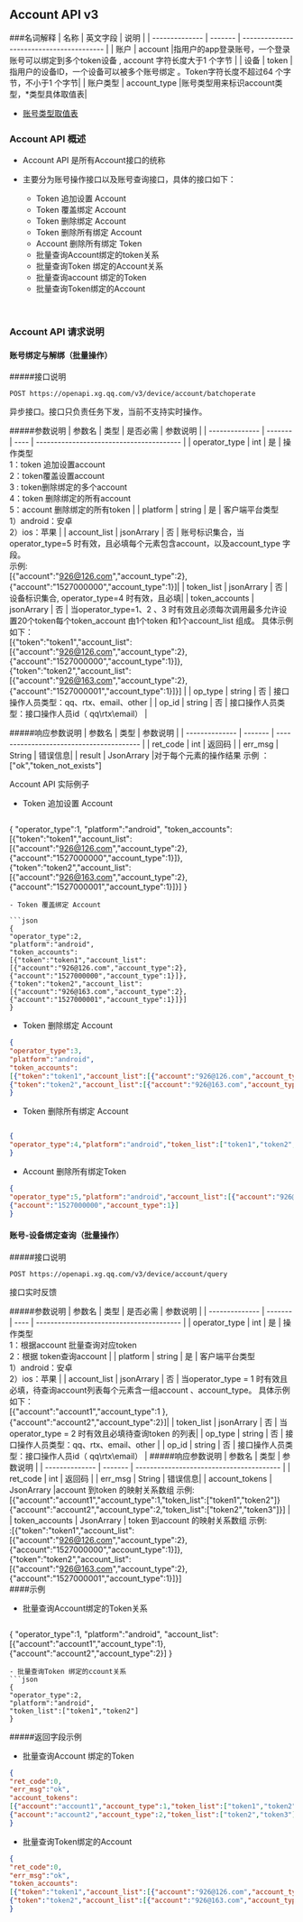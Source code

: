 ## Account API v3

###名词解释
| 名称         | 英文字段     | 说明                                     |
| -------------- | ------- | ---------------------------------------- |
| 账户       | account  |指用户的app登录账号，一个登录账号可以绑定到多个token设备 , account 字符长度大于1 个字节              |
| 设备       | token    | 指用户的设备ID，一个设备可以被多个账号绑定 。Token字符长度不超过64 个字节，不小于1 个字节|
| 账户类型       | account_type    |账号类型用来标识account类型，*类型具体取值表|

*  <a href="https://xg.qq.com/docs/server_api/v3/push_api_v3.html#%E8%B4%A6%E5%8F%B7%E7%B1%BB%E5%9E%8B">账号类型取值表</a> 

### Account API 概述

- Account API 是所有Account接口的统称
- 主要分为账号操作接口以及账号查询接口，具体的接口如下：
  - Token 追加设置 Account
  - Token 覆盖绑定 Account
  - Token 删除绑定 Account
  - Token 删除所有绑定 Account
  - Account 删除所有绑定 Token 
  - 批量查询Account绑定的token关系
  - 批量查询Token 绑定的Account关系
  - 批量查询account 绑定的Token
  - 批量查询Token绑定的Account
  

  ​

### Account API 请求说明


####  账号绑定与解绑（批量操作）
#####接口说明 
 ```text
 POST https://openapi.xg.qq.com/v3/device/account/batchoperate
 ```

异步接口。接口只负责任务下发，当前不支持实时操作。


#####参数说明
| 参数名            | 类型      | 是否必需 | 参数说明                                     |
| -------------- | ------- | ---- | ---------------------------------------- |
| operator_type  | int     | 是    |   操作类型<br>1：token 追加设置account<br>2：token覆盖设置account<br> 3  : token删除绑定的多个account<br>4：token 删除绑定的所有account<br>5：account 删除绑定的所有token |
| platform       | string  | 是    | 客户端平台类型<br>1）android：安卓 <br>2）ios：苹果               |
| account_list     | jsonArrary   | 否    | 账号标识集合，当operator_type=5 时有效，且必填每个元素包含account，以及account_type 字段。 <br> 示例:<br>[{"account":"926@126.com","account_type":2},{"account":"1527000000","account_type":1}]|
| token_list       | jsonArrary   | 否    | 设备标识集合, operator_type=4 时有效，且必填|
| token_accounts | jsonArrary   | 否    | 当operator_type=1、2 、3 时有效且必须每次调用最多允许设置20个token每个token_account 由1个token 和1个account_list 组成。 具体示例如下：<br>[{"token":"token1","account_list":[{"account":"926@126.com","account_type":2},{"account":"1527000000","account_type":1}]},<br>{"token":"token2","account_list":[{"account":"926@163.com","account_type":2},{"account":"1527000001","account_type":1}]}] |
| op_type        | string  | 否    | 接口操作人员类型：qq、rtx、email、other              |
| op_id          | string  | 否    | 接口操作人员类型：接口操作人员id（ qq\rtx\email）         |

#####响应参数说明
| 参数名            | 类型       | 参数说明                                     |
| -------------- | ------- | ---------------------------------------- |
| ret_code       | int  | 返回码               |
| err_msg       | String    | 错误信息|
| result       | JsonArrary    |对于每个元素的操作结果 示例 ：["ok","token_not_exists"]
        



Account API 实际例子 

- Token 追加设置 Account

  ```json
{
"operator_type":1,
"platform":"android",
"token_accounts":
[{"token":"token1","account_list":[{"account":"926@126.com","account_type":2},{"account":"1527000000","account_type":1}]},
{"token":"token2","account_list":[{"account":"926@163.com","account_type":2},
{"account":"1527000001","account_type":1}]}]
}
  ```
- Token 覆盖绑定 Account 

```json
{
"operator_type":2,
"platform":"android",
"token_accounts":
[{"token":"token1","account_list":[{"account":"926@126.com","account_type":2},{"account":"1527000000","account_type":1}]},
{"token":"token2","account_list":[{"account":"926@163.com","account_type":2},{"account":"1527000001","account_type":1}]}]
}
```
- Token 删除绑定 Account

```json
{
"operator_type":3,
"platform":"android",
"token_accounts":
[{"token":"token1","account_list":[{"account":"926@126.com","account_type":2},{"account":"1527000000","account_type":1}]},
{"token":"token2","account_list":[{"account":"926@163.com","account_type":2},{"account":"1527000001","account_type":1}]}]
}
```
- Token 删除所有绑定 Account

```json

{
"operator_type":4,"platform":"android","token_list":["token1","token2","token3"]
}
```
- Account 删除所有绑定Token 

```json
{
"operator_type":5,"platform":"android","account_list":[{"account":"926@126.com","account_type":2},
{"account":"1527000000","account_type":1}]
}
```
####  账号-设备绑定查询（批量操作）
#####接口说明 
 ```text
 POST https://openapi.xg.qq.com/v3/device/account/query
 ```
接口实时反馈

#####参数说明
| 参数名            | 类型      | 是否必需 | 参数说明                                     |
| -------------- | ------- | ---- | ---------------------------------------- |
| operator_type  | int     | 是    |   操作类型<br>1：根据account 批量查询对应token<br>2：根据 token查询account |
| platform       | string  | 是    | 客户端平台类型<br>1）android：安卓 <br>2）ios：苹果               |
| account_list     | jsonArrary   | 否    | 当operator_type = 1 时有效且必填，待查询account列表每个元素含一组account 、account_type。 具体示例如下：<br>[{"account":"account1","account_type":1 },<br>{"account":"account2","account_type":2}]|
| token_list       | jsonArrary   | 否    | 当operator_type = 2 时有效且必填待查询token 的列表|
| op_type        | string  | 否    | 接口操作人员类型：qq、rtx、email、other              |
| op_id          | string  | 否    | 接口操作人员类型：接口操作人员id（ qq\rtx\email）         |
#####响应参数说明
| 参数名            | 类型       | 参数说明                                     |
| -------------- | ------- | ---------------------------------------- |
| ret_code       | int  | 返回码               |
| err_msg       | String    | 错误信息|
| account_tokens       | JsonArrary    |account 到token 的映射关系数组 示例:<br>[{"account":"account1","account_type":1,"token_list":["token1","token2"]}{"account":"account2","account_type":2,"token_list":["token2","token3"]}]             |
| token_accounts      | JsonArrary     | token 到account 的映射关系数组 示例:<br>:[{"token":"token1","account_list":[{"account":"926@126.com","account_type":2},{"account":"1527000000","account_type":1}]},<br>{"token":"token2","account_list":[{"account":"926@163.com","account_type":2},{"account":"1527000001","account_type":1}]}]  
####示例 

- 批量查询Account绑定的Token关系

  ```json
{
"operator_type":1,
"platform":"android",
"account_list":
[{"account":"account1","account_type":1},{"account":"account2","account_type":2}]
}
  ```
- 批量查询Token 绑定的ccount关系 
```json
{
"operator_type":2,
"platform":"android",
"token_list":["token1","token2"]
} 
```

#####返回字段示例
- 批量查询Account 绑定的Token

```json
{
"ret_code":0,
"err_msg":"ok",
"account_tokens":
[{"account":"account1","account_type":1,"token_list":["token1","token2"]},
{"account":"account2","account_type":2,"token_list":["token2","token3"]}]
}
```
- 批量查询Token绑定的Account

```json
{
"ret_code":0,
"err_msg":"ok",
"token_accounts":
[{"token":"token1","account_list":[{"account":"926@126.com","account_type":2},{"account":"1527000000","account_type":1}]},
{"token":"token2","account_list":[{"account":"926@163.com","account_type":2},{"account":"1527000001","account_type":1}]}]
}
```


